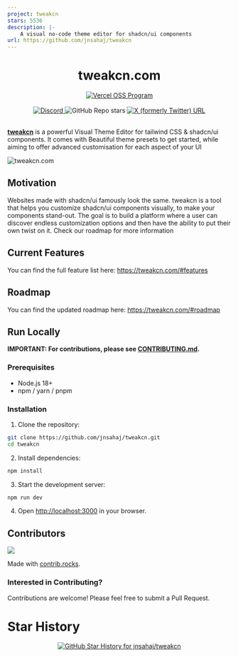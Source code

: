 ```yaml
---
project: tweakcn
stars: 5536
description: |-
    A visual no-code theme editor for shadcn/ui components
url: https://github.com/jnsahaj/tweakcn
---
```


<div align="center">
  <h1>tweakcn.com</h1>
</div>

<div align="center">
  <a href="https://vercel.com/oss">
    <img alt="Vercel OSS Program" src="https://vercel.com/oss/program-badge.svg" />
  </a>
  <br />
  <br />
  <a href="https://discord.gg/Phs4u2NM3n" target="_blank">
    <img alt="Discord" src="https://img.shields.io/discord/1353416868769173576?style=for-the-badge&logo=discord&logoColor=%23ffffff">
  </a>
  <img alt="GitHub Repo stars" src="https://img.shields.io/github/stars/jnsahaj/tweakcn?style=for-the-badge&logo=github">
  <a href="https://x.com/iamsahaj_xyz">
    <img alt="X (formerly Twitter) URL" src="https://img.shields.io/twitter/url?url=https%3A%2F%2Fx.com%2Fiamsahaj_xyz&style=for-the-badge&logo=x&label=%40iamsahaj_xyz&color=%2300000000" />
  </a>
</div>

<br />

**[tweakcn](https://tweakcn.com)** is a powerful Visual Theme Editor for tailwind CSS & shadcn/ui components. It comes with Beautiful theme presets to get started, while aiming to offer advanced customisation for each aspect of your UI

![tweakcn.com](public/og-image.v050725.png)

## Motivation

Websites made with shadcn/ui famously look the same. tweakcn is a tool that helps you customize shadcn/ui components visually, to make your components stand-out. The goal is to build a platform where a user can discover endless customization options and then have the ability to put their own twist on it. Check our roadmap for more information

## Current Features

You can find the full feature list here: https://tweakcn.com/#features

## Roadmap

You can find the updated roadmap here: https://tweakcn.com/#roadmap

## Run Locally

**IMPORTANT: For contributions, please see [CONTRIBUTING.md](CONTRIBUTING.md).**

### Prerequisites

- Node.js 18+
- npm / yarn / pnpm

### Installation

1. Clone the repository:

```bash
git clone https://github.com/jnsahaj/tweakcn.git
cd tweakcn
```

2. Install dependencies:

```bash
npm install
```

3. Start the development server:

```bash
npm run dev
```

4. Open [http://localhost:3000](http://localhost:3000) in your browser.

## Contributors

<a href="https://github.com/jnsahaj/tweakcn/graphs/contributors">
  <img src="https://contrib.rocks/image?repo=jnsahaj/tweakcn" />
</a>

Made with [contrib.rocks](https://contrib.rocks).

### Interested in Contributing?

Contributions are welcome! Please feel free to submit a Pull Request.

# Star History

<p align="center">
  <a target="_blank" href="https://star-history.com/#jnsahaj/tweakcn&Date">
    <picture>
      <source media="(prefers-color-scheme: dark)" srcset="https://api.star-history.com/svg?repos=jnsahaj/tweakcn&type=Date&theme=dark">
      <img alt="GitHub Star History for jnsahaj/tweakcn" src="https://api.star-history.com/svg?repos=jnsahaj/tweakcn&type=Date">
    </picture>
  </a>
</p>

<!-- GitAds-Verify: HX84XPI5OQ816367AROGJ9SROARUHQER -->

